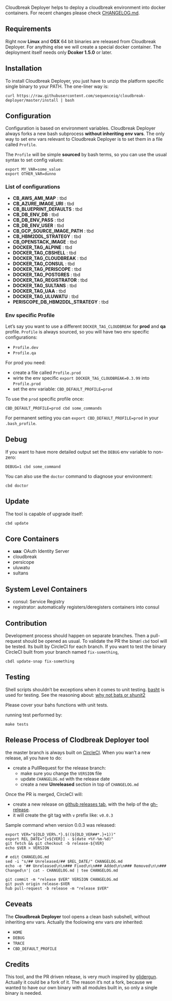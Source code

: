 Cloudbreak Deployer helps to deploy a cloudbreak environment into docker containers.
For recent changes please check [CHANGELOG.md](https://github.com/sequenceiq/cloudbreak-deployer/blob/master/CHANGELOG.md).

## Requirements

Right now **Linux** and **OSX** 64 bit binaries are released from Cloudbreak Deployer. For anything else we will create a special docker container.
The deployment itself needs only **Dcoker 1.5.0** or later.

## Installation

To install Cloudbreak Deployer, you just have to unzip the platform specific
single binary to your PATH. The one-liner way is:

```
curl https://raw.githubusercontent.com/sequenceiq/cloudbreak-deployer/master/install | bash
```

## Configuration

Configuration is based on environment variables. Cloudbreak Deployer always forks a new
bash subprocess **without inheriting env vars**. The only way to set env vars relevant to 
Cloudbreak Deployer is to set them in a file called `Profile`.

The `Profile` will be simple **sourced** by bash terms, so you can use the usual syntax
to set config values:

```
export MY_VAR=some_value
export OTHER_VAR=dunno
```

### List of configurations

- **CB_AWS_AMI_MAP** : tbd 
- **CB_AZURE_IMAGE_URI** : tbd 
- **CB_BLUEPRINT_DEFAULTS** : tbd 
- **CB_DB_ENV_DB** : tbd 
- **CB_DB_ENV_PASS** : tbd 
- **CB_DB_ENV_USER** : tbd 
- **CB_GCP_SOURCE_IMAGE_PATH** : tbd 
- **CB_HBM2DDL_STRATEGY** : tbd 
- **CB_OPENSTACK_IMAGE** : tbd 
- **DOCKER_TAG_ALPINE** : tbd 
- **DOCKER_TAG_CBSHELL** : tbd 
- **DOCKER_TAG_CLOUDBREAK** : tbd 
- **DOCKER_TAG_CONSUL** : tbd 
- **DOCKER_TAG_PERISCOPE** : tbd 
- **DOCKER_TAG_POSTGRES** : tbd 
- **DOCKER_TAG_REGISTRATOR** : tbd 
- **DOCKER_TAG_SULTANS** : tbd 
- **DOCKER_TAG_UAA** : tbd 
- **DOCKER_TAG_ULUWATU** : tbd 
- **PERISCOPE_DB_HBM2DDL_STRATEGY** : tbd 

### Env specific Profile

Let’s say you want to use a different `DOCKER_TAG_CLOUDBREAK` for **prod** and **qa** profile.
`Profile` is always sourced, so you will have two env specific configurations:
- `Profile.dev`
- `Profile.qa`

For prod you need:

- create a file called `Profile.prod`
- wirte the env specific `export DOCKER_TAG_CLOUDBREAK=0.3.99` into `Profile.prod`
- set the env variable: `CBD_DEFAULT_PROFILE=prod`

To use the `prod` specific profile once:
```
CBD_DEFAULT_PROFILE=prod cbd some_commands
```

For permanent setting you can `export CBD_DEFAULT_PROFILE=prod` in your `.bash_profile`.

## Debug

If you want to have more detailed output set the `DEBUG` env variable to non-zero:
```
DEBUG=1 cbd some_command
```

You can also use the `doctor` command to diagnose your environment:
```
cbd doctor
```

## Update

The tool is capable of upgrade itself:
```
cbd update
```

## Core Containers

- **uaa**: OAuth Identity Server
- cloudbreak
- persicope
- uluwatu
- sultans

## System Level Containers

- consul: Service Registry
- registrator: automatically registers/deregisters containers into consul

## Contribution

Development process should happen on separate branches. Then a pull-request should be opened as usual.
To validate the PR the binari `cbd` tool will be tested. Its built by CircleCI for each branch.
If you want to test the binary CircleCI built from your branch named `fix-something`, 

```
cbdl update-snap fix-something
```

## Testing

Shell scripts shouldn’t be exceptions when it comes to unit testing. [basht](https://github.com/progrium/basht)
is used for testing. See the reasoning about: [why not bats or shunit2](https://github.com/progrium/basht#why-not-bats-or-shunit2)

Please cover your bahs functions with unit tests.

running test performed by:
```
make tests
```

## Release Process of Clodbreak Deployer tool

the master branch is always built on [CircleCI](https://circleci.com/gh/sequenceiq/cloudbreak-deployer).
When you wan’t a new release, all you have to do:

- create a PullRequest for the release branch:
  - make sure you change the `VERSION` file
  - update `CHANGELOG.md` with the release date
  - create a new **Unreleased** section in top of `CHANGELOG.md`

Once the PR is merged, CircleCI will:
- create a new release on [github releases tab](https://github.com/sequenceiq/cloudbreak-deployer/releases), with the help of the [gh-release](https://github.com/progrium/gh-release).
- it will create the git tag with `v` prefix like: `v0.0.3`

Sample command when version 0.0.3 was released:

```
export VER="${OLD_VER%.*}.$((${OLD_VER##*.}+1))"
export REL_DATE="[v${VER}] - $(date +%Y-%m-%d)"
git fetch && git checkout -b release-${VER}
echo $VER > VERSION

# edit CHANGELOG.md
sed -i "s/## Unreleased/## $REL_DATE/" CHANGELOG.md
echo -e '## Unreleased\n\n### Fixed\n\n### Added\n\n### Removed\n\n### Changed\n'| cat - CHANGELOG.md | tee CHANGELOG.md

git commit -m "release $VER" VERSION CHANGELOG.md
git push origin release-$VER
hub pull-request -b release -m "release $VER"
```

## Ceveats

The **Cloudbreak Deployer** tool opens a clean bash subshell, without inheriting env vars.
Actually the foolowing env vars _are_ inherited: 

- `HOME`
- `DEBUG`
- `TRACE`
- `CBD_DEFAULT_PROFILE`

## Credits

This tool, and the PR driven release, is very much inspired by [glidergun](https://github.com/gliderlabs/glidergun). Actually it
could be a fork of it. The reason it’s not a fork, because we wanted to have our own binary with all modules
built in, so only a single binary is needed.
